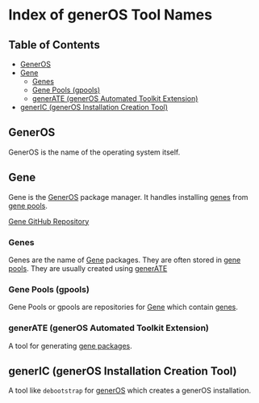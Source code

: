 # Index of generOS Tool Names

## Table of Contents

- [GenerOS](#generos)
- [Gene](#gene)
  - [Genes](#gene>genes)
  - [Gene Pools (gpools)](#gene>genepools)
  - [generATE (generOS Automated Toolkit Extension)](#gene>generate)
- [generIC (generOS Installation Creation Tool)](#generic)

<a name="generos">

## GenerOS
GenerOS is the name of the operating system itself.

<a name="gene">

## Gene
Gene is the [GenerOS](#generos) package manager. It handles installing [genes](#gene>genes) from [gene pools](#gene>genepools).

[Gene GitHub Repository][gene_repository]

<a name="gene>genes">

### Genes
Genes are the name of [Gene](#gene) packages. They are often stored in [gene pools](#gene>genepools). They are usually created using [generATE](#gene>generate)

<a name="gene>genepools">

### Gene Pools (gpools)
Gene Pools or gpools are repositories for [Gene](#gene) which contain [genes](#gene>genes).

<a name="gene>generate">

### generATE (generOS Automated Toolkit Extension)
A tool for generating [gene packages](#gene>genes).

<a name="generic">

## generIC (generOS Installation Creation Tool)
A tool like `debootstrap` for [generOS](#generos) which creates a generOS installation.

[gene_repository]: https://github.com/generOS-dev/gene
